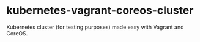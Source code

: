 # kubernetes-vagrant-coreos-cluster
Kubernetes cluster (for testing purposes) made easy with Vagrant and CoreOS.
